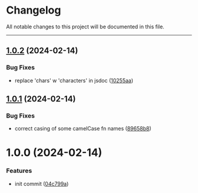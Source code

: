 # Changelog

All notable changes to this project will be documented in this file.

---

## [1.0.2](https://github.com/Nerdware-LLC/ts-string-helpers/compare/v1.0.1...v1.0.2) (2024-02-14)


### Bug Fixes

* replace 'chars' w 'characters' in jsdoc ([10255aa](https://github.com/Nerdware-LLC/ts-string-helpers/commit/10255aa44c50088ac6e981cb7736913354e2343f))

## [1.0.1](https://github.com/Nerdware-LLC/ts-string-helpers/compare/v1.0.0...v1.0.1) (2024-02-14)


### Bug Fixes

* correct casing of some camelCase fn names ([89658b8](https://github.com/Nerdware-LLC/ts-string-helpers/commit/89658b838c3a54ca35134b71faf070c24875ae99))

# 1.0.0 (2024-02-14)


### Features

* init commit ([04c799a](https://github.com/Nerdware-LLC/ts-string-helpers/commit/04c799a5c9925f1df9950420d442ca5864a4a02e))

